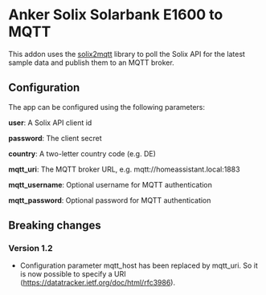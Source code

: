 # Anker Solix Solarbank E1600 to MQTT

This addon uses the [solix2mqtt](https://github.com/tomquist/solix2mqtt) library to poll the Solix API for the latest sample data and publish them to an MQTT broker.

## Configuration

The app can be configured using the following parameters:

__user__: A Solix API client id

__password__: The client secret

__country__: A two-letter country code (e.g. DE)

__mqtt_uri__: The MQTT broker URL, e.g. mqtt://homeassistant.local:1883

__mqtt_username__: Optional username for MQTT authentication

__mqtt_password__: Optional password for MQTT authentication

## Breaking changes

### Version 1.2

- Configuration parameter mqtt_host has been replaced by mqtt_uri. So it is now possible to specify a URI (https://datatracker.ietf.org/doc/html/rfc3986).